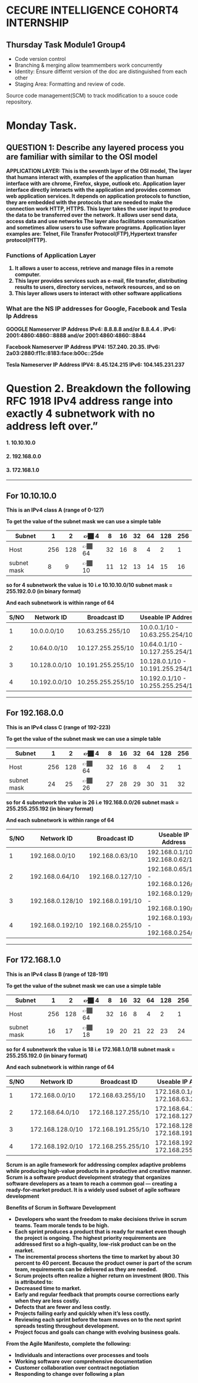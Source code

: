 # CECURE INTELLIGENCE COHORT4 INTERNSHIP

## Thursday Task Module1 Group4

* Code version control
* Branching & merging allow teammembers work concurrently
* Identity: Ensure differnt version of the doc are distinguished from each other
* Staging Area: Formatting and review of code.

 Source code management(SCM) to track modification to a souce code repository.



# Monday Task. 
## QUESTION 1: Describe any layered process you are familiar with similar to the OSI model

<b> APPLICATION LAYER:<b/> This is the seventh layer of the OSI model, The layer that humans interact with, examples of the application than human interface with are chrome, Firefox, skype, outlook etc. Application layer interface directly interacts with the application and provides common web application services. 
It depends on application protocols to function, they are embedded with the protocols that are needed to make the connection work HTTP, HTTPS. This layer takes the user input to produce the data to be transferred over the network. It allows user send data, access data and use networks The layer also facilitates communication and sometimes allow users to use software programs.
Application layer examples are: Telnet, File Transfer Protocol(FTP),Hypertext transfer protocol(HTTP).

### Functions of Application Layer
1.	It allows a user to access, retrieve and manage files in a remote computer.
2.	This layer provides services such as e-mail, file transfer, distributing results to users, directory services, network resources, and so on
3.	This layer allows users to interact with other software applications

### What are the NS IP addresses for Google, Facebook and Tesla Ip Address

GOOGLE Nameserver IP Address
IPv4: 8.8.8.8 and/or 8.8.4.4 .
IPv6: 2001:4860:4860::8888 and/or 2001:4860:4860::8844

Facebook Nameserver IP Address
IPV4: 157.240. 20.35.
IPv6: 2a03:2880:f11c:8183:face:b00c::25de

Tesla Nameserver IP Address
IPV4: 8.45.124.215
IPv6: 104.145.231.237

# Question 2. Breakdown the following RFC 1918 IPv4 address range into exactly 4 subnetwork with no address left over.”
#### 1. 10.10.10.0
#### 2. 192.168.0.0
#### 3. 172.168.1.0


---

## For 10.10.10.0

This is an IPv4 class A (range of 0-127)

To get the value of the subnet mask we can use a simple table

Subnet | 1 | 2 | 👉🏾 4 | 8 | 16 | 32 | 64 | 128 | 256 |
---| --- | --- | --- | --- | --- | --- | --- | --- | --- |
Host | 256 | 128 | 👉🏾 64 | 32 | 16 | 8 | 4 | 2 | 1 |
subnet mask | 8 | 9 | 👉🏾 10 | 11 | 12 | 13 | 14 | 15 | 16 |

so for 4 subnetwork the value is 10 i.e __10.10.10.0/10__
subnet mask = __255.192.0.0__ (in binary format)

And each subnetwork is within range of __64__

S/NO| Network ID | Broadcast ID | Useable IP Address
---| --- | --- | --- 
1 | 10.0.0.0/10 | 10.63.255.255/10 | 10.0.0.1/10 - 10.63.255.254/10
2 | 10.64.0.0/10 | 10.127.255.255/10 | 10.64.0.1/10 - 10.127.255.254/10
3 | 10.128.0.0/10 | 10.191.255.255/10 | 10.128.0.1/10 - 10.191.255.254/10
4 | 10.192.0.0/10 | 10.255.255.255/10 | 10.192.0.1/10 - 10.255.255.254/10

---

## For 192.168.0.0

This is an IPv4 class C (range of 192-223)

To get the value of the subnet mask we can use a simple table

Subnet | 1 | 2 | 👉🏾 4 | 8 | 16 | 32 | 64 | 128 | 256 |
---| --- | --- | --- | --- | --- | --- | --- | --- | --- |
Host | 256 | 128 | 👉🏾 64 | 32 | 16 | 8 | 4 | 2 | 1 |
subnet mask | 24 | 25 | 👉🏾 26 | 27 | 28 | 29 | 30 | 31 | 32 |

so for 4 subnetwork the value is 26 i.e __192.168.0.0/26__
subnet mask = __255.255.255.192__ (in binary format)

And each subnetwork is within range of __64__

S/NO| Network ID | Broadcast ID | Useable IP Address
---| --- | --- | --- 
1 | 192.168.0.0/10 | 192.168.0.63/10 | 192.168.0.1/10 - 192.168.0.62/10
2 | 192.168.0.64/10 | 192.168.0.127/10 | 192.168.0.65/10 - 192.168.0.126/10
3 | 192.168.0.128/10 | 192.168.0.191/10 | 192.168.0.129/10 - 192.168.0.190/10
4 | 192.168.0.192/10 | 192.168.0.255/10 | 192.168.0.193/10 - 192.168.0.254/10

---

## For 172.168.1.0

This is an IPv4 class B (range of 128-191)

To get the value of the subnet mask we can use a simple table

Subnet | 1 | 2 | 👉🏾 4 | 8 | 16 | 32 | 64 | 128 | 256 |
---| --- | --- | --- | --- | --- | --- | --- | --- | --- |
Host | 256 | 128 | 👉🏾 64 | 32 | 16 | 8 | 4 | 2 | 1 |
subnet mask | 16 | 17 | 👉🏾 18 | 19 | 20 | 21 | 22 | 23 | 24 |

so for 4 subnetwork the value is 18 i.e __172.168.1.0/18__
subnet mask = __255.255.192.0__ (in binary format)

And each subnetwork is within range of __64__

S/NO| Network ID | Broadcast ID | Useable IP Address
---| --- | --- | --- 
1 | 172.168.0.0/10 | 172.168.63.255/10 | 172.168.0.1/10 - 172.168.63.254/10
2 | 172.168.64.0/10 | 172.168.127.255/10 |  172.168.64.1/10 - 172.168.127.254/10
3 | 172.168.128.0/10 | 172.168.191.255/10 | 172.168.128.1/10 - 172.168.191.254/10
4 | 172.168.192.0/10 | 172.168.255.255/10 | 172.168.192.1/10 - 172.168.255.254/10



Scrum is an agile framework for addressing complex adaptive problems while producing high-value products in a productive and creative manner. Scrum is a software product development strategy that organizes software developers as a team to reach a common goal — creating a ready-for-market product. It is a widely used subset of agile software development


Benefits of Scrum in Software Development
* Developers who want the freedom to make decisions thrive in scrum teams. Team morale tends to be high.
* Each sprint produces a product that is ready for market even though the project is ongoing. The highest priority requirements are addressed first so a high-quality, low-risk product can be on the market.
* The incremental process shortens the time to market by about 30 percent to 40 percent. Because the product owner is part of the scrum team, requirements can be delivered as they are needed.
* Scrum projects often realize a higher return on investment (ROI). This is attributed to:
* Decreased time to market.
* Early and regular feedback that prompts course corrections early when they are less costly.
* Defects that are fewer and less costly.
* Projects failing early and quickly when it’s less costly.
* Reviewing each sprint before the team moves on to the next sprint spreads testing throughout development.
* Project focus and goals can change with evolving business goals.

From the Agile Manifesto, complete the following:
- Individuals and interactions over processes and tools
- Working software over comprehensive documentation
- Customer collaboration over contract negotiation
- Responding to change over following a plan






